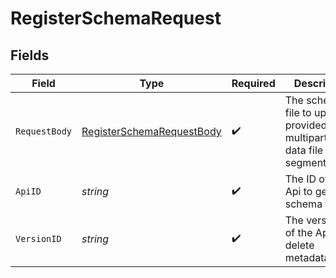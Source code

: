 # RegisterSchemaRequest


## Fields

| Field                                                                             | Type                                                                              | Required                                                                          | Description                                                                       |
| --------------------------------------------------------------------------------- | --------------------------------------------------------------------------------- | --------------------------------------------------------------------------------- | --------------------------------------------------------------------------------- |
| `RequestBody`                                                                     | [RegisterSchemaRequestBody](../../models/operations/RegisterSchemaRequestBody.md) | :heavy_check_mark:                                                                | The schema file to upload provided as a multipart/form-data file segment.         |
| `ApiID`                                                                           | *string*                                                                          | :heavy_check_mark:                                                                | The ID of the Api to get the schema for.                                          |
| `VersionID`                                                                       | *string*                                                                          | :heavy_check_mark:                                                                | The version ID of the Api to delete metadata for.                                 |